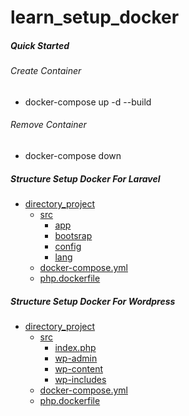 # learn_setup_docker
##### Quick Started
###### Create Container
- docker-compose up -d --build

###### Remove Container
- docker-compose down 

##### Structure Setup Docker For Laravel
* [directory_project](./tree-md)
    * [src](./dir2)
        * [app](./dir2)
        * [bootsrap](./dir2)
        * [config](./dir2)
        * [lang](./dir2)
    * [docker-compose.yml](./dir2/docker-compose.yml)
    * [php.dockerfile](./dir2/php.dockerfile)

##### Structure Setup Docker For Wordpress
* [directory_project](./tree-md)
    * [src](./dir2)
        * [index.php](./dir2/index.php)
        * [wp-admin](./dir2)
        * [wp-content](./dir2)
        * [wp-includes](./dir2)
    * [docker-compose.yml](./dir2/docker-compose.yml)
    * [php.dockerfile](./dir2/php.dockerfile)